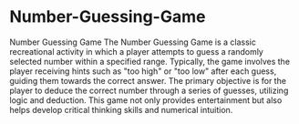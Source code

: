 # Number-Guessing-Game
Number Guessing Game
The Number Guessing Game is a classic recreational activity in which a player attempts 
to guess a randomly selected number within a specified range. Typically, the game involves 
the player receiving hints such as "too high" or "too low" after each guess, guiding them 
towards the correct answer. The primary objective is for the player to deduce the correct 
number through a series of guesses, utilizing logic and deduction. This game not only provides
entertainment but also helps develop critical thinking skills and numerical intuition.
